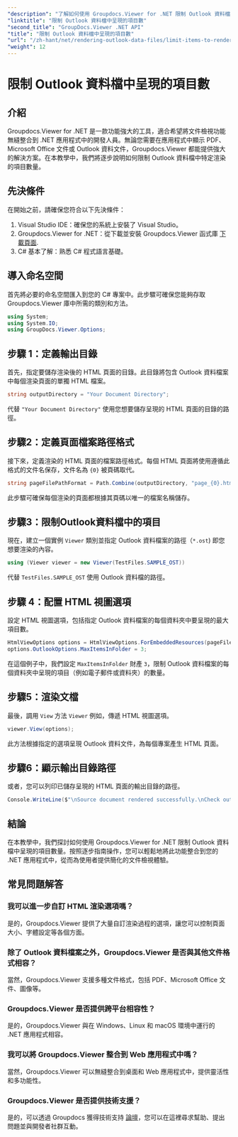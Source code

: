 ```yaml
---
"description": "了解如何使用 Groupdocs.Viewer for .NET 限制 Outlook 資料檔案中呈現的項目數量。按照我們的逐步指南，實現無縫整合。"
"linktitle": "限制 Outlook 資料檔中呈現的項目數"
"second_title": "GroupDocs.Viewer .NET API"
"title": "限制 Outlook 資料檔中呈現的項目數"
"url": "/zh-hant/net/rendering-outlook-data-files/limit-items-to-render-outlook-data-files/"
"weight": 12
---
```


# 限制 Outlook 資料檔中呈現的項目數

## 介紹
Groupdocs.Viewer for .NET 是一款功能強大的工具，適合希望將文件檢視功能無縫整合到 .NET 應用程式中的開發人員。無論您需要在應用程式中顯示 PDF、Microsoft Office 文件或 Outlook 資料文件，Groupdocs.Viewer 都能提供強大的解決方案。在本教學中，我們將逐步說明如何限制 Outlook 資料檔中特定渲染的項目數量。
## 先決條件
在開始之前，請確保您符合以下先決條件：
1. Visual Studio IDE：確保您的系統上安裝了 Visual Studio。
2. Groupdocs.Viewer for .NET：從下載並安裝 Groupdocs.Viewer 函式庫 [下載頁面](https://releases。groupdocs.com/viewer/net/).
3. C# 基本了解：熟悉 C# 程式語言基礎。

## 導入命名空間
首先將必要的命名空間匯入到您的 C# 專案中。此步驟可確保您能夠存取 Groupdocs.Viewer 庫中所需的類別和方法。
```csharp
using System;
using System.IO;
using GroupDocs.Viewer.Options;
```
## 步驟 1：定義輸出目錄
首先，指定要儲存渲染後的 HTML 頁面的目錄。此目錄將包含 Outlook 資料檔案中每個渲染頁面的單獨 HTML 檔案。
```csharp
string outputDirectory = "Your Document Directory";
```
代替 `"Your Document Directory"` 使用您想要儲存呈現的 HTML 頁面的目錄的路徑。
## 步驟2：定義頁面檔案路徑格式
接下來，定義渲染的 HTML 頁面的檔案路徑格式。每個 HTML 頁面將使用遵循此格式的文件名保存，文件名為 `{0}` 被頁碼取代。
```csharp
string pageFilePathFormat = Path.Combine(outputDirectory, "page_{0}.html");
```
此步驟可確保每個渲染的頁面都根據其頁碼以唯一的檔案名稱儲存。
## 步驟3：限制Outlook資料檔中的項目
現在，建立一個實例 `Viewer` 類別並指定 Outlook 資料檔案的路徑（`*.ost`) 即您想要渲染的內容。
```csharp
using (Viewer viewer = new Viewer(TestFiles.SAMPLE_OST))
```
代替 `TestFiles.SAMPLE_OST` 使用 Outlook 資料檔的路徑。
## 步驟 4：配置 HTML 視圖選項
設定 HTML 視圖選項，包括指定 Outlook 資料檔案的每個資料夾中要呈現的最大項目數。
```csharp
HtmlViewOptions options = HtmlViewOptions.ForEmbeddedResources(pageFilePathFormat);
options.OutlookOptions.MaxItemsInFolder = 3;
```
在這個例子中，我們設定 `MaxItemsInFolder` 財產 `3`，限制 Outlook 資料檔案的每個資料夾中呈現的項目（例如電子郵件或資料夾）的數量。
## 步驟5：渲染文檔
最後，調用 `View` 方法 `Viewer` 例如，傳遞 HTML 視圖選項。
```csharp
viewer.View(options);
```
此方法根據指定的選項呈現 Outlook 資料文件，為每個專案產生 HTML 頁面。
## 步驟6：顯示輸出目錄路徑
或者，您可以列印已儲存呈現的 HTML 頁面的輸出目錄的路徑。
```csharp
Console.WriteLine($"\nSource document rendered successfully.\nCheck output in {outputDirectory}.");
```

## 結論
在本教學中，我們探討如何使用 Groupdocs.Viewer for .NET 限制 Outlook 資料檔中呈現的項目數量。按照逐步指南操作，您可以輕鬆地將此功能整合到您的 .NET 應用程式中，從而為使用者提供簡化的文件檢視體驗。
## 常見問題解答
### 我可以進一步自訂 HTML 渲染選項嗎？
是的，Groupdocs.Viewer 提供了大量自訂渲染過程的選項，讓您可以控制頁面大小、字體設定等各個方面。
### 除了 Outlook 資料檔案之外，Groupdocs.Viewer 是否與其他文件格式相容？
當然，Groupdocs.Viewer 支援多種文件格式，包括 PDF、Microsoft Office 文件、圖像等。
### Groupdocs.Viewer 是否提供跨平台相容性？
是的，Groupdocs.Viewer 與在 Windows、Linux 和 macOS 環境中運行的 .NET 應用程式相容。
### 我可以將 Groupdocs.Viewer 整合到 Web 應用程式中嗎？
當然，Groupdocs.Viewer 可以無縫整合到桌面和 Web 應用程式中，提供靈活性和多功能性。
### Groupdocs.Viewer 是否提供技術支援？
是的，可以透過 Groupdocs 獲得技術支持 [論壇](https://forum.groupdocs.com/c/viewer/9)，您可以在這裡尋求幫助、提出問題並與開發者社群互動。